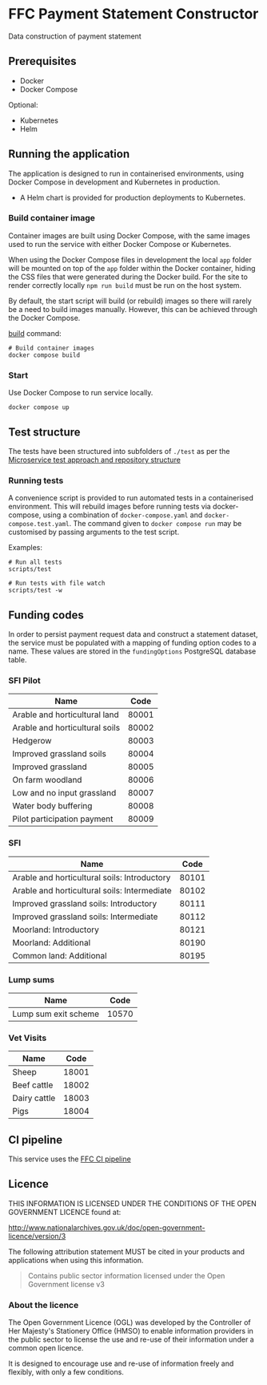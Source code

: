 # FFC Payment Statement Constructor

Data construction of payment statement

## Prerequisites

- Docker
- Docker Compose

Optional:
- Kubernetes
- Helm

## Running the application

The application is designed to run in containerised environments, using Docker Compose in development and Kubernetes in production.

- A Helm chart is provided for production deployments to Kubernetes.

### Build container image

Container images are built using Docker Compose, with the same images used to run the service with either Docker Compose or Kubernetes.

When using the Docker Compose files in development the local `app` folder will
be mounted on top of the `app` folder within the Docker container, hiding the CSS files that were generated during the Docker build.  For the site to render correctly locally `npm run build` must be run on the host system.


By default, the start script will build (or rebuild) images so there will
rarely be a need to build images manually. However, this can be achieved
through the Docker Compose.

[build](https://docs.docker.com/compose/reference/build/) command:

```
# Build container images
docker compose build
```

### Start

Use Docker Compose to run service locally.

```
docker compose up

```

## Test structure

The tests have been structured into subfolders of `./test` as per the
[Microservice test approach and repository structure](https://eaflood.atlassian.net/wiki/spaces/FPS/pages/1845396477/Microservice+test+approach+and+repository+structure)

### Running tests

A convenience script is provided to run automated tests in a containerised
environment. This will rebuild images before running tests via docker-compose,
using a combination of `docker-compose.yaml` and `docker-compose.test.yaml`.
The command given to `docker compose run` may be customised by passing
arguments to the test script.

Examples:

```
# Run all tests
scripts/test

# Run tests with file watch
scripts/test -w
```

## Funding codes

In order to persist payment request data and construct a statement dataset, the service must be populated with a mapping of funding option codes to a name.
These values are stored in the `fundingOptions` PostgreSQL database table.

### SFI Pilot

| Name | Code |
| ---- | ---- |
| Arable and horticultural land | 80001 |
| Arable and horticultural soils| 80002 |
| Hedgerow | 80003 |
| Improved grassland soils | 80004 |
| Improved grassland | 80005 |
| On farm woodland | 80006 |
| Low and no input grassland | 80007 |
| Water body buffering | 80008 |
| Pilot participation payment | 80009 |

### SFI

| Name | Code |
| ---- | ---- |
| Arable and horticultural soils: Introductory | 80101 |
| Arable and horticultural soils: Intermediate | 80102 |
| Improved grassland soils: Introductory | 80111 |
| Improved grassland soils: Intermediate | 80112 |
| Moorland: Introductory | 80121 |
| Moorland: Additional | 80190 |
| Common land: Additional | 80195 |

### Lump sums

| Name | Code |
| ---- | ---- |
| Lump sum exit scheme | 10570 |

### Vet Visits

| Name | Code |
| ---- | ---- |
| Sheep | 18001 |
| Beef cattle | 18002 |
| Dairy cattle | 18003 |
| Pigs | 18004 |

## CI pipeline

This service uses the [FFC CI pipeline](https://github.com/DEFRA/ffc-jenkins-pipeline-library)

## Licence

THIS INFORMATION IS LICENSED UNDER THE CONDITIONS OF THE OPEN GOVERNMENT LICENCE found at:

<http://www.nationalarchives.gov.uk/doc/open-government-licence/version/3>

The following attribution statement MUST be cited in your products and applications when using this information.

> Contains public sector information licensed under the Open Government license v3

### About the licence

The Open Government Licence (OGL) was developed by the Controller of Her Majesty's Stationery Office (HMSO) to enable information providers in the public sector to license the use and re-use of their information under a common open licence.

It is designed to encourage use and re-use of information freely and flexibly, with only a few conditions.
